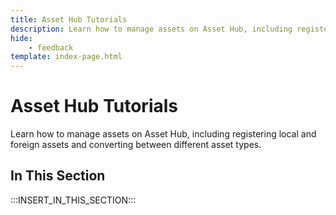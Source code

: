 ```yaml
---
title: Asset Hub Tutorials
description: Learn how to manage assets on Asset Hub, including registering local and foreign assets and converting between different asset types.
hide: 
    - feedback
template: index-page.html
---
```


# Asset Hub Tutorials

Learn how to manage assets on Asset Hub, including registering local and foreign assets and converting between different asset types.

## In This Section

:::INSERT_IN_THIS_SECTION:::